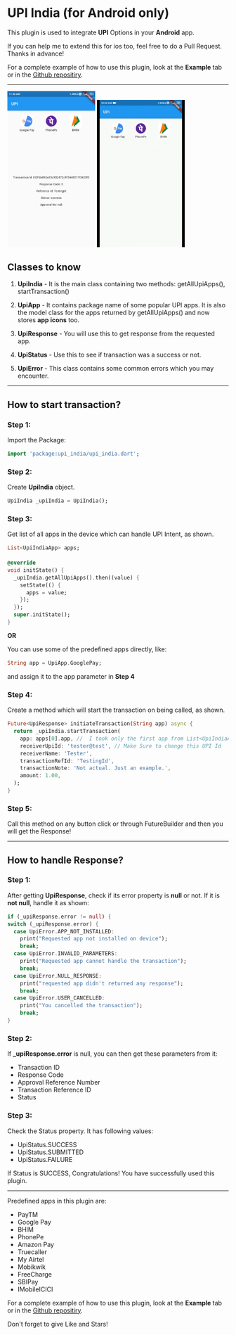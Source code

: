 # UPI India (for Android only)

This plugin is used to integrate **UPI** Options in your **Android** app.

If you can help me to extend this for ios too, feel free to do a Pull Request.
Thanks in advance!

For a complete example of how to use this plugin, look at the **Example** tab or in the [Github repositiry](https://github.com/mdazharuddin1011999/UPI-Plugin-Flutter/blob/master/example/lib/main.dart).

***

<img src="./images/success.jpg" alt="Success Status" width="200">
<img src="./images/show.gif" alt="How example looks" width="200">

## Classes to know
1. **UpiIndia** - It is the main class containing two methods:
getAllUpiApps(),  startTransaction()

2. **UpiApp** - It contains package name of some popular UPI apps. It is also the model class for the apps returned by getAllUpiApps() and now stores **app icons** too.

3. **UpiResponse** - You will use this to get response from the requested app.

4. **UpiStatus** - Use this to see if transaction was a success or not.

5. **UpiError** - This class contains some common errors which you may encounter.
***

## How to start transaction?

### Step 1:
Import the Package:

```dart
import 'package:upi_india/upi_india.dart';
```

### Step 2:
Create **UpiIndia** object.

```dart
UpiIndia _upiIndia = UpiIndia();
```

### Step 3:
Get list of all apps in the device which can handle UPI Intent, as shown.

```dart
List<UpiIndiaApp> apps;

@override
void initState() {
  _upiIndia.getAllUpiApps().then((value) {
    setState(() {
      apps = value;
    });
  });
  super.initState();
}
```

**OR**

You can use some of the predefined apps directly, like:

```dart
String app = UpiApp.GooglePay;
```

and assign it to the app parameter in **Step 4**

### Step 4:
Create a method which will start the transaction on being called, as shown.

```dart
Future<UpiResponse> initiateTransaction(String app) async {
  return _upiIndia.startTransaction(
    app: apps[0].app, //  I took only the first app from List<UpiIndiaApp> app.
    receiverUpiId: 'tester@test', // Make Sure to change this UPI Id
    receiverName: 'Tester',
    transactionRefId: 'TestingId',
    transactionNote: 'Not actual. Just an example.',
    amount: 1.00,
  );
}
```

### Step 5:
Call this method on any button click or through FutureBuilder and then you will get the Response!
***

## How to handle Response?

### Step 1:
After getting **UpiResponse**, check if its error property is **null** or not. If it is **not null**, handle it as shown:

```dart
if (_upiResponse.error != null) {
switch (_upiResponse.error) {
  case UpiError.APP_NOT_INSTALLED:
    print("Requested app not installed on device");
    break;
  case UpiError.INVALID_PARAMETERS:
    print("Requested app cannot handle the transaction");
    break;
  case UpiError.NULL_RESPONSE:
    print("requested app didn't returned any response");
    break;
  case UpiError.USER_CANCELLED:
    print("You cancelled the transaction");
    break;
}
```

### Step 2:
If **_upiResponse.error** is null, you can then get these parameters from it:
* Transaction ID
* Response Code
* Approval Reference Number
* Transaction Reference ID
* Status

### Step 3:
Check the Status property. It has following values:
* UpiStatus.SUCCESS
* UpiStatus.SUBMITTED
* UpiStatus.FAILURE

If Status is SUCCESS, Congratulations! You have successfully used this plugin.
***

Predefined apps in this plugin are:
* PayTM
* Google Pay
* BHIM
* PhonePe
* Amazon Pay
* Truecaller
* My Airtel
* Mobikwik
* FreeCharge
* SBIPay
* IMobileICICI

For a complete example of how to use this plugin, look at the **Example** tab or in the [Github repositiry](https://github.com/mdazharuddin1011999/UPI-Plugin-Flutter/blob/master/example/lib/main.dart).

Don't forget to give Like and Stars!